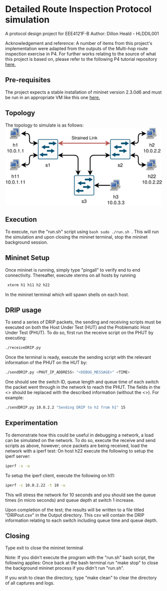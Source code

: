 # Detailed Route Inspection Protocol simulation

A protocol design project for EEE4121F-B 
Author: Dillon Heald - HLDDIL001

Acknowledgement and reference: A number of items from this project's implementation were adapted from the outputs of the Multi-hop route inspection exercise in P4.
For further works relating to the source of what this project is based on, please refer to the following P4 tutorial repository [here.](https://github.com/p4lang/tutorials/tree/master/exercises/mri "MRI P4 Tutorial")

## Pre-requisites
The project expects a stable installation of mininet version 2.3.0d6 and must be run in an appropriate VM like this one [here.](https://docs.google.com/document/d/e/2PACX-1vRCrkIQte120GZ1ubSjBrM1QJkWvdsVrYrMuRSm9i00JlSHZiUl_otcU9dvEDeaNkMuQiRjf-fKf-ox/pub "EEE4121B-LAB2")


## Topology
The topology to simulate is as follows:
![alt text](https://github.com/SnoWHandS/Detailed_Route_Inspection_Protocol/raw/master/simple_router/ipv4_router/triangle-strained-topo/triangletopo.png "Triangle toplogy with strained network link")
            
## Execution
To execute, run the "run.sh" script using ```bash sudo ./run.sh ```. This will run the simulation and upon closing the mininet terminal, stop the mininet background session.

## Mininet Setup
Once mininet is running, simply type "pingall" to verify end to end connectivity.
Thereafter, execute xterms on all hosts by running
```bash
 xterm h1 h11 h2 h22
```
In the mininet terminal which will spawn shells on each host.

## DRIP usage
To send a series of DRIP packets, the sending and receiving scripts must be executed on both the Host Under Test (HUT) and the Problematic Host Under Test (PHUT). To do so, first run the receive script on the PHUT by executing:
```bash
./receiveDRIP.py
```
Once the terminal is ready, execute the sending script with the relevant information of the PHUT on the HUT by:
```bash
./sendDRIP.py <PHUT_IP_ADDRESS> "<DEBUG_MESSAGE>" <TIME>
```
One should see the switch ID, queue length and queue time of each switch the packet went through in the network to reach the PHUT.
The fields in the <> should be replaced with the described information (without the <>). For example:
```bash
./sendDRIP.py 10.0.2.2 "Sending DRIP to h2 from h1" 15
```
## Experimentation
To demonstrate how this could be useful in debugging a network, a load can be simulated on the network. 
To do so, execute the receive and send scripts as above, however; once packets are being received, load the network with a iperf test:
On host h22 execute the following to setup the iperf server:
```bash
iperf -s -u
```
To setup the iperf client, execute the following on h11:
```bash
iperf -c 10.0.2.22 -t 10 -u
```
This will stress the network for 10 seconds and you should see the queue times (in micro seconds) and queue depth at switch 1 increase.

Upon completion of the test; the results will be written to a file titled "DRIPout.csv" in the Output directory. This csv will contain the DRIP information relating to each switch including queue time and queue depth.

## Closing
Type exit to close the mininet terminal

Note: If you didn't execute the program with the "run.sh" bash script, the following applies:
Once back at the bash terminal run "make stop" to close the background mininet process if you didn't run "run.sh".

If you wish to clean the directory, type "make clean" to clear the directory of all captures and logs.
